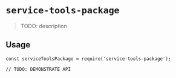 # `service-tools-package`

> TODO: description

## Usage

```
const serviceToolsPackage = require('service-tools-package');

// TODO: DEMONSTRATE API
```
